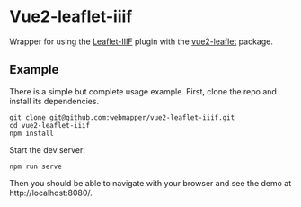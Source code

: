 # Vue2-leaflet-iiif

Wrapper for using the [Leaflet-IIIF](https://github.com/mejackreed/Leaflet-IIIF) plugin with the [vue2-leaflet](https://github.com/KoRiGaN/Vue2Leaflet) package.

## Example

There is a simple but complete usage example. First, clone the repo and install its dependencies.

    git clone git@github.com:webmapper/vue2-leaflet-iiif.git
    cd vue2-leaflet-iiif
    npm install

Start the dev server:

    npm run serve

Then you should be able to navigate with your browser and see the demo at
http://localhost:8080/.

